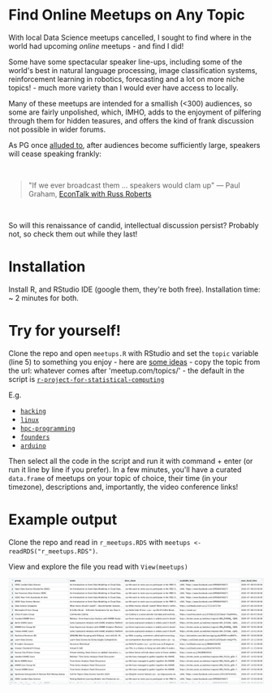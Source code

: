 


# Find Online Meetups on Any Topic

With local Data Science meetups cancelled, I sought to find where in the world had upcoming *online* meetups - and find I did! 

Some have some spectacular speaker line-ups, including some of the world's best in natural language processing, image classification systems, reinforcement learning in robotics, forecasting and a lot on more niche topics! - much more variety than I would ever have access to locally.

Many of these meetups are intended for a smallish (<300) audiences, so some are fairly unpolished, which, IMHO, adds to the enjoyment of pilfering through them for hidden teasures, and offers the kind of frank discussion not possible in wider forums. 

As PG once [alluded to](https://www.youtube.com/watch?v=3mAd5LJFdb4#t=25m43s), after audiences become sufficiently large, speakers will cease speaking frankly:

<br>

> "If we ever broadcast them ... speakers would clam up"
> — Paul Graham, [EconTalk with Russ Roberts](https://www.econtalk.org/graham-on-start-ups-innovation-and-creativity/)

<br>

So will this renaissance of candid, intellectual discussion persist? Probably not, so check them out while they last! 



# Installation

Install R, and RStudio IDE (google them, they're both free). Installation time: ~ 2 minutes for both. 



# Try for yourself!

Clone the repo and open `meetups.R` with RStudio and set the `topic` variable (line 5) to something you enjoy - here are [some ideas](https://www.meetup.com/topics/) - copy the topic from the url: whatever comes after 'meetup.com/topics/' - the default in the script is [`r-project-for-statistical-computing`](https://www.meetup.com/topics/r-project-for-statistical-computing/)

E.g. 

 - [`hacking`](https://www.meetup.com/topics/hacking/)
 - [`linux`](https://www.meetup.com/topics/linux/)
 - [`hpc-programming`](https://www.meetup.com/topics/hpc-programming/)
 - [`founders`](https://www.meetup.com/topics/founders/)
 - [`arduino`](https://www.meetup.com/topics/arduino/)


Then select all the code in the script and run it with command + enter (or run it line by line if you prefer). In a few minutes, you'll have a curated `data.frame` of meetups on your topic of choice, their time (in your timezone), descriptions and, importantly, the video conference links! 



# Example output

Clone the repo and read in `r_meetups.RDS` with `meetups <- readRDS("r_meetups.RDS")`. 

View and explore the file you read with `View(meetups)`

![First 23 R meetups](https://github.com/stevecondylios/meetups-not-near-you/blob/master/meetups.png?raw=true)









